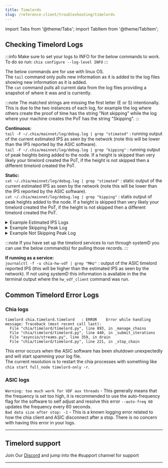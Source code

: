 ```yaml
---
title: Timelords
slug: /reference-client/troubleshooting/timelords
---
```


import Tabs from '@theme/Tabs';
import TabItem from '@theme/TabItem';

## Checking Timelord Logs

:::info
Make sure to set your logs to INFO for the below commands to work.
To do so run: `chia configure --log-level INFO`
:::

The below commands are for use with linux OS.\
The `tail` command only pulls new information as it is added to the log files showing new information as it is added.\
The `cat` command pulls all current data from the log files providing a snapshot of where it was and is currently.

:::note
The matched strings are missing the first letter (E or S) intentionally.\
This is due to the two instances of each log, for example the log where others create the proof of time has the string "Not skipping" while the log where your machine creates the PoT has the string "Skipping".
:::

**Continuous:**\
`tail -F ~/.chia/mainnet/log/debug.log | grep "stimated"` : running output of the current estimated IPS as seen by the network (note this will be lower than the IPS reported by the ASIC software).\
`tail -F ~/.chia/mainnet/log/debug.log | grep "kipping"` : running output of peak heights being added to the node. If a height is skipped than very likely your timelord created the PoT, if the height is not skipped then a different timelord created the PoT.

**Static:**\
`cat ~/.chia/mainnet/log/debug.log | grep "stimated"` : static output of the current estimated IPS as seen by the network (note this will be lower than the IPS reported by the ASIC software).\
`cat ~/.chia/mainnet/log/debug.log | grep "kipping"` : statis output of peak heights added to the node. If a height is skipped than very likely your timelord created the PoT, if the height is not skipped then a different timelord created the PoT.

<details>
<summary>Example Estimated IPS Logs</summary>

These logs indicate your timelord has completed a Proof of Time, note there are three VDF chains and the specific VDF that was completed will be indicated. Also note that this does not mean your timelord is the fastest timelord, only that it completed a PoT.

```bash
cat ~/.chia/mainnet/log/debug.log | grep "stimated"
```

Response:

```
2024-04-11T16:59:01.482 timelord chia.timelord.timelord   : INFO     Finished PoT chall:79a8b30ee7aaa3064ac4.. 1981176 iters, Estimated IPS: 575336.2, Chain: Chain.REWARD_CHAIN
2024-04-11T16:59:01.588 timelord chia.timelord.timelord   : INFO     Finished PoT chall:027e1c04ae11d627179b.. 1981176 iters, Estimated IPS: 558173.6, Chain: Chain.INFUSED_CHALLENGE_CHAIN
2024-04-11T16:59:01.627 timelord chia.timelord.timelord   : INFO     Finished PoT chall:50cd37772d5bae2a00d4.. 1981176 iters, Estimated IPS: 552043.3, Chain: Chain.CHALLENGE_CHAIN
```

</details>

<details>
<summary>Example Skipping Peak Log</summary>

These logs indicate your timelord is skipping the peak height, one can reasonably assume that they have completed the Proof of Time the fastest or at least as fast as the other timelords.\
Note: a capital `S` is used here to just pull the Skipping peak logs.

```bash
cat ~/.chia/mainnet/log/debug.log | grep "Skipping"
```

Response:

```
2024-05-01T06:30:27.983 timelord chia.timelord.timelord_api: INFO     Skipping peak, already have.
```

</details>

<details>
<summary>Example Not Skipping Peak Log</summary>

These logs indicate your timelord is not skipping the peak height, this means that your timelord was not the fastest at completing the PoT and it is getting the peak from a peer node.\
Note: a lower case `s` is used here to just pull the Not skipping peak logs.

```bash
cat ~/.chia/mainnet/log/debug.log | grep "skipping"
```

Response:

```
2024-05-01T06:30:27.983 timelord chia.timelord.timelord_api: INFO     Not skipping peak, don't have. Maybe we are not the fastest timelord.
```

</details>

:::note
If you have set up the timelord services to run through systemD you can use the below command(s) for pulling those records.
:::

**If running as a service:**\
`journalctl -f -u chia-hw-vdf | grep "MHz"` : output of the ASIC timelord reported IPS (this will be higher than the estimated IPS as seen by the network). If not using systemD this information is available in the the terminal output where the `hw_vdf_client` command was run.

## Common Timelord Error Logs

### Chia logs

```
timelord chia.timelord.timelord   : ERROR    Error while handling message: Traceback (most recent call last):
  File "chia/timelord/timelord.py", line 893, in _manage_chains
  File "chia/timelord/timelord.py", line 440, in _submit_iterations
  File "asyncio/streams.py", line 359, in drain
  File "chia/timelord/timelord.py", line 221, in _stop_chain
```

This error occurs when the ASIC software has been shutdown unexpectedly and will start spamming your log file.\
The current resolution is to restart the chia processes with something like `chia start full_node timelord-only -r`.

### ASIC logs

`Warning: too much work for VDF aux threads` - This generally means that the frequency is set too high, it is recommended to use the auto-frequency flag for the software to self adjust and resolve this error `--auto-freq 60` updates the frequency every 60 seconds.\
`Bad data size after stop: -1` - This is a known logging error related to how the chia client and ASIC disconnect after a stop. There is no concern with having this error in your logs.

---

## Timelord support

Join Our [Discord](https://discord.gg/chia) and jump into the #support channel for support

---
